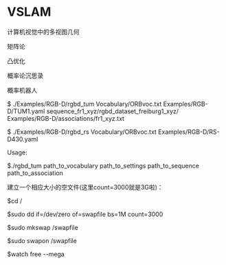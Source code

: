 # VSLAM
计算机视觉中的多视图几何

矩阵论

凸优化

概率论沉思录

概率机器人

$ ./Examples/RGB-D/rgbd_tum Vocabulary/ORBvoc.txt Examples/RGB-D/TUM1.yaml sequence_fr1_xyz/rgbd_dataset_freiburg1_xyz/ Examples/RGB-D/associations/fr1_xyz.txt

$ ./Examples/RGB-D/rgbd_rs Vocabulary/ORBvoc.txt Examples/RGB-D/RS-D430.yaml 

Usage: 

$./rgbd_tum path_to_vocabulary path_to_settings path_to_sequence path_to_association

建立一个相应大小的空文件(这里count=3000就是3G啦)：

$cd /

$sudo dd if=/dev/zero of=swapfile bs=1M count=3000

$sudo mkswap /swapfile

$sudo swapon /swapfile

$watch free --mega

